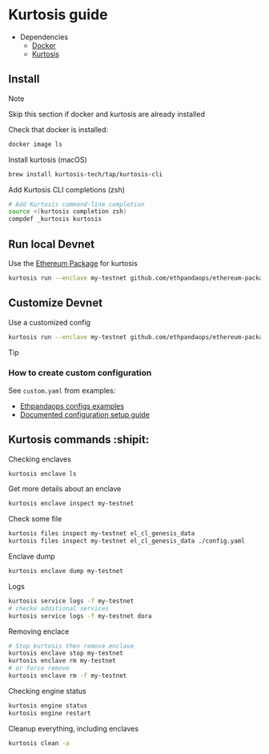 # Kurtosis guide

- Dependencies
    - [Docker](https://docs.docker.com/get-started/)
    - [Kurtosis](https://docs.kurtosis.com/install)

## Install

> [!NOTE]
> Skip this section if docker and kurtosis are already installed

Check that docker is installed:

```bash
docker image ls
```

Install kurtosis (macOS)

```bash
brew install kurtosis-tech/tap/kurtosis-cli
```

Add Kurtosis CLI completions (zsh)

```bash
# Add Kurtosis command-line completion
source <(kurtosis completion zsh)
compdef _kurtosis kurtosis
```

## Run local Devnet

Use the [Ethereum Package](https://github.com/ethpandaops/ethereum-package) for kurtosis

```bash
kurtosis run --enclave my-testnet github.com/ethpandaops/ethereum-package
```

## Customize Devnet

Use a customized config

```bash
kurtosis run --enclave my-testnet github.com/ethpandaops/ethereum-package --args-file custom.yaml
```

> [!TIP]
> ### How to create custom configuration
> 
> See `custom.yaml` from examples:
> - [Ethpandaops configs examples](https://github.com/ethpandaops/ethereum-package/blob/main/.github/tests/)
> - [Documented configuration setup guide](https://github.com/ethpandaops/ethereum-package/blob/main/README.md#configuration)


## Kurtosis commands :shipit:

Checking enclaves

```sh
kurtosis enclave ls
```

Get more details about an enclave

```sh
kurtosis enclave inspect my-testnet
```

Check some file

```sh
kurtosis files inspect my-testnet el_cl_genesis_data
kurtosis files inspect my-testnet el_cl_genesis_data ./config.yaml
```

Enclave dump

```sh
kurtosis enclave dump my-testnet
```

Logs

```sh
kurtosis service logs -f my-testnet
# checke additional services
kurtosis service logs -f my-testnet dora
```

Removing enclace

```sh
# Stop kurtosis then remove enclave
kurtosis enclave stop my-testnet
kurtosis enclave rm my-testnet
# or force remove
kurtosis enclave rm -f my-testnet
```

Checking engine status

```sh
kurtosis engine status
kurtosis engine restart
```

Cleanup everything, including enclaves

```sh
kurtosis clean -a
```

